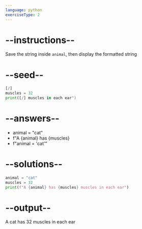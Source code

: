 ```yaml
---
language: python
exerciseType: 2
---
```


# --instructions--

Save the string inside `animal`, then display the formatted string

# --seed--

```python
[/]
muscles = 32
print([/] muscles in each ear")
```

# --answers--

- animal = "cat"
- f"A {animal} has {muscles}
- f"animal = 'cat'"

# --solutions--

```python
animal = "cat"
muscles = 32
print(f"A {animal} has {muscles} muscles in each ear")
```

# --output--

A cat has 32 muscles in each ear
